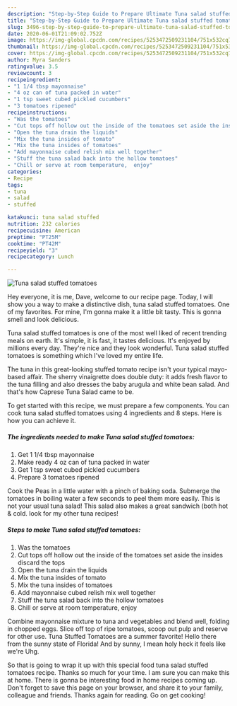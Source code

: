 ```yaml
---
description: "Step-by-Step Guide to Prepare Ultimate Tuna salad stuffed tomatoes"
title: "Step-by-Step Guide to Prepare Ultimate Tuna salad stuffed tomatoes"
slug: 3496-step-by-step-guide-to-prepare-ultimate-tuna-salad-stuffed-tomatoes
date: 2020-06-01T21:09:02.752Z
image: https://img-global.cpcdn.com/recipes/5253472509231104/751x532cq70/tuna-salad-stuffed-tomatoes-recipe-main-photo.jpg
thumbnail: https://img-global.cpcdn.com/recipes/5253472509231104/751x532cq70/tuna-salad-stuffed-tomatoes-recipe-main-photo.jpg
cover: https://img-global.cpcdn.com/recipes/5253472509231104/751x532cq70/tuna-salad-stuffed-tomatoes-recipe-main-photo.jpg
author: Myra Sanders
ratingvalue: 3.5
reviewcount: 3
recipeingredient:
- "1 1/4 tbsp mayonnaise"
- "4 oz can of tuna packed in water"
- "1 tsp sweet cubed pickled cucumbers"
- "3 tomatoes ripened"
recipeinstructions:
- "Was the tomatoes"
- "Cut tops off hollow out the inside of the tomatoes set aside the insides discard the tops"
- "Open the tuna drain the liquids"
- "Mix the tuna insides of tomato"
- "Mix the tuna insides of tomatoes"
- "Add mayonnaise cubed relish mix well together"
- "Stuff the tuna salad back into the hollow tomatoes"
- "Chill or serve at room temperature,  enjoy"
categories:
- Recipe
tags:
- tuna
- salad
- stuffed

katakunci: tuna salad stuffed 
nutrition: 232 calories
recipecuisine: American
preptime: "PT25M"
cooktime: "PT42M"
recipeyield: "3"
recipecategory: Lunch

---
```



![Tuna salad stuffed tomatoes](https://img-global.cpcdn.com/recipes/5253472509231104/751x532cq70/tuna-salad-stuffed-tomatoes-recipe-main-photo.jpg)

Hey everyone, it is me, Dave, welcome to our recipe page. Today, I will show you a way to make a distinctive dish, tuna salad stuffed tomatoes. One of my favorites. For mine, I'm gonna make it a little bit tasty. This is gonna smell and look delicious.

Tuna salad stuffed tomatoes is one of the most well liked of recent trending meals on earth. It's simple, it is fast, it tastes delicious. It's enjoyed by millions every day. They're nice and they look wonderful. Tuna salad stuffed tomatoes is something which I've loved my entire life.

The tuna in this great-looking stuffed tomato recipe isn&#39;t your typical mayo-based affair. The sherry vinaigrette does double duty: it adds fresh flavor to the tuna filling and also dresses the baby arugula and white bean salad. And that&#39;s how Caprese Tuna Salad came to be.


To get started with this recipe, we must prepare a few components. You can cook tuna salad stuffed tomatoes using 4 ingredients and 8 steps. Here is how you can achieve it.

<!--inarticleads1-->

##### The ingredients needed to make Tuna salad stuffed tomatoes:

1. Get 1 1/4 tbsp mayonnaise
1. Make ready 4 oz can of tuna packed in water
1. Get 1 tsp sweet cubed pickled cucumbers
1. Prepare 3 tomatoes ripened


Cook the Peas in a little water with a pinch of baking soda. Submerge the tomatoes in boiling water a few seconds to peel them more easily. This is not your usual tuna salad! This salad also makes a great sandwich (both hot &amp; cold. look for my other tuna recipes! 

<!--inarticleads2-->

##### Steps to make Tuna salad stuffed tomatoes:

1. Was the tomatoes
1. Cut tops off hollow out the inside of the tomatoes set aside the insides discard the tops
1. Open the tuna drain the liquids
1. Mix the tuna insides of tomato
1. Mix the tuna insides of tomatoes
1. Add mayonnaise cubed relish mix well together
1. Stuff the tuna salad back into the hollow tomatoes
1. Chill or serve at room temperature,  enjoy


Combine mayonnaise mixture to tuna and vegetables and blend well, folding in chopped eggs. Slice off top of ripe tomatoes, scoop out pulp and reserve for other use. Tuna Stuffed Tomatoes are a summer favorite! Hello there from the sunny state of Florida! And by sunny, I mean holy heck it feels like we&#39;re Uhg. 

So that is going to wrap it up with this special food tuna salad stuffed tomatoes recipe. Thanks so much for your time. I am sure you can make this at home. There is gonna be interesting food in home recipes coming up. Don't forget to save this page on your browser, and share it to your family, colleague and friends. Thanks again for reading. Go on get cooking!
